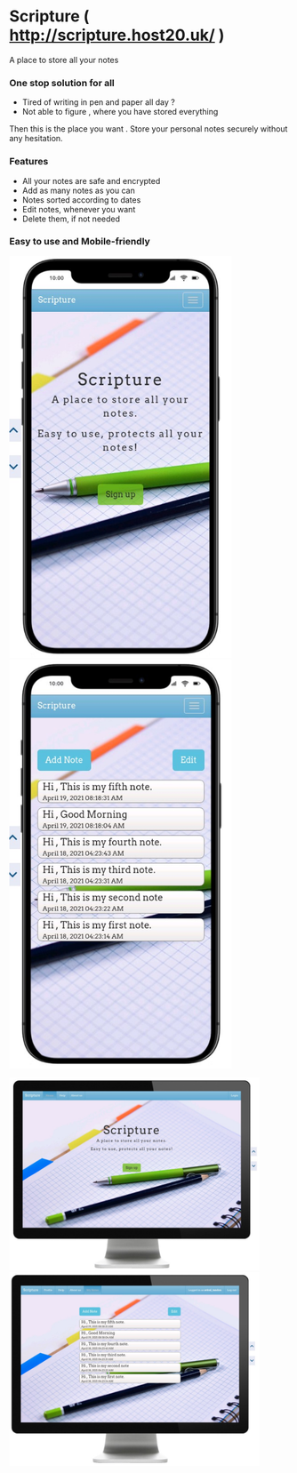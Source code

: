 # Scripture ( http://scripture.host20.uk/ )
A place to store all your notes

### One stop solution for all ###
- Tired of writing in pen and paper all day ?
- Not able to figure , where you have stored everything

Then this is the place you want . Store your personal notes securely without any hesitation.

### Features ###
- All your notes are safe and encrypted
- Add as many notes as you can
- Notes sorted according to dates
- Edit notes, whenever you want
- Delete them, if not needed

### Easy to use and Mobile-friendly ###

<p float="left">
  <img src="/screenshots/mobile_1.jpg" width="400" />
  <img src="/screenshots/mobile_2.jpg" width="400" /> 
</p>
<p float="left">
  <img src="/screenshots/desktop_1.jpg" width="450" />
  <img src="/screenshots/desktop_2.jpg" width="450" /> 
</p>
